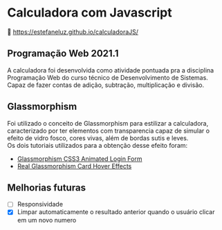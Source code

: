# Calculadora com Javascript  
🔗 https://estefaneluz.github.io/calculadoraJS/
## Programação Web 2021.1
A calculadora foi desenvolvida como atividade pontuada pra a disciplina Programação Web do curso técnico de Desenvolvimento de Sistemas. Capaz de fazer contas de adição, subtração, multiplicação e divisão. 

## Glassmorphism 
Foi utilizado o conceito de Glassmorphism para estilizar a calculadora, caracterizado por ter elementos com transparencia capaz de simular o efeito de vidro fosco, cores vivas, além de bordas sutis e leves.  
Os dois tutoriais utilizados para a obtenção desse efeito foram: 
- [Glassmorphism CSS3 Animated Login Form](https://youtu.be/mW0Z1T8l7sU) 
- [Real Glassmorphism Card Hover Effects](https://youtu.be/hv0rNxr1XXk)

## Melhorias futuras 
- [ ] Responsividade 
- [x] Limpar automaticamente o resultado anterior quando o usuário clicar em um novo numero  
